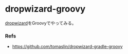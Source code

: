 dropwizard-groovy
==========

[dropwizard](https://dropwizard.github.io/dropwizard/)をGroovyでやってみる。

### Refs

- https://github.com/tomaslin/dropwizard-gradle-groovy
